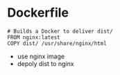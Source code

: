 # Dockerfile
```
# Builds a Docker to deliver dist/
FROM nginx:latest
COPY dist/ /usr/share/nginx/html
```
- use nginx image
- depoly dist to nginx 